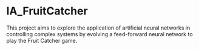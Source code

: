 # IA_FruitCatcher
This project aims to explore the application of artificial neural networks in controlling complex systems by  evolving a feed-forward neural network to play the Fruit Catcher game. 
